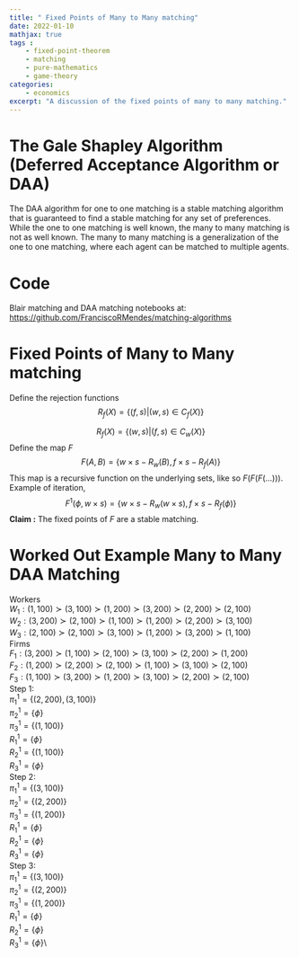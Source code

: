```yaml
---
title: " Fixed Points of Many to Many matching"
date: 2022-01-10
mathjax: true
tags : 
    - fixed-point-theorem
    - matching
    - pure-mathematics
    - game-theory
categories:
    - economics
excerpt: "A discussion of the fixed points of many to many matching."
---
```


# The Gale Shapley Algorithm (Deferred Acceptance Algorithm or DAA)
The DAA algorithm for one to one matching is a stable matching algorithm that is guaranteed to find a stable matching for any set of preferences. 
While the one to one matching is well known, the many to many matching is not as well known.
The many to many matching is a generalization of the one to one matching, where each agent can be matched to multiple agents.

# Code
Blair matching and DAA matching notebooks at:
https://github.com/FranciscoRMendes/matching-algorithms

# Fixed Points of Many to Many matching

Define the rejection functions $$R_f(X) = \{(f,s) | (w,s) \in C_f(X)\}$$

$$R_f(X) = \{(w,s) | (f,s) \in C_w(X)\}$$ Define the map $F$
$$F(A,B) = \{w\times s - R_w (B), f\times s - R_f(A)\}$$ This map is a
recursive function on the underlying sets, like so $F(F(F(\dots)))$.
Example of iteration,
$$F^1(\phi, w\times s) = \{w\times s - R_w(w\times s), f\times s - R_f(\phi)\}$$
**Claim :** The fixed points of $F$ are a stable matching.

# Worked Out Example Many to Many DAA Matching

Workers\
$W_1 : (1,100)\succ (3,100) \succ (1,200)\succ (3,200)\succ (2,200)\succ (2,100)$\
$W_2 : (3,200)\succ (2,100)\succ (1,100)\succ (1,200)\succ (2,200)\succ (3,100)$\
$W_3 : (2,100)\succ (2,100)\succ (3,100)\succ (1,200)\succ (3,200)\succ (1,100)$\
Firms\
$F_1 : (3,200)\succ (1,100)\succ (2,100)\succ (3,100)\succ (2,200)\succ (1,200)$\
$F_2 : (1,200)\succ (2,200)\succ (2,100)\succ (1,100)\succ (3,100)\succ (2,100)$\
$F_3 : (1,100)\succ (3,200)\succ (1,200)\succ (3,100)\succ (2,200)\succ (2,100)$\
Step 1:\
$\pi_1^1 = \{(2,200),(3,100)\}$\
$\pi_2^1 = \{\phi\}$\
$\pi_3^1 = \{(1,100)\}$\
$R_1^1 = \{\phi\}$\
$R_2^1 = \{(1,100)\}$\
$R_3^1 = \{\phi\}$\
Step 2:\
$\pi_1^1 = \{(3,100)\}$\
$\pi_2^1 = \{(2,200)\}$\
$\pi_3^1 = \{(1,200)\}$\
$R_1^1 = \{\phi\}$\
$R_2^1 = \{\phi\}$\
$R_3^1 = \{\phi\}$\
Step 3:\
$\pi_1^1 = \{(3,100)\}$\
$\pi_2^1 = \{(2,200)\}$\
$\pi_3^1 = \{(1,200)\}$\
$R_1^1 = \{\phi\}$\
$R_2^1 = \{\phi\}$\
$R_3^1 = \{\phi\}$\